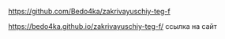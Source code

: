https://github.com/Bedo4ka/zakrivayuschiy-teg-f

https://bedo4ka.github.io/zakrivayuschiy-teg-f/ ссылка на сайт
